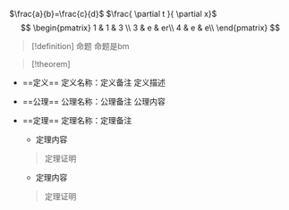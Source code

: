 $\frac{a}{b}=\frac{c}{d}$
$\frac{ \partial t }{ \partial x}$
$$
\begin{pmatrix}
1 & 1 & 3 \\
3  & e &  er\\
4 & e  & e\\ 
\end{pmatrix}
$$
> [!definition] 命题
>命题是bm
>

> [!theorem]

- ==定义== 定义名称：定义备注
	定义描述

- ==公理== 公理名称：公理备注
	公理内容

- ==定理== 定理名称：定理备注
	- 定理内容
	>定理证明
	- 定理内容
	>定理证明










